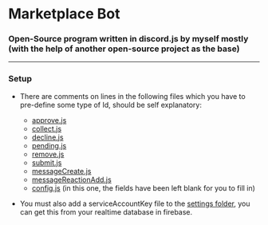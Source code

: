 # Marketplace Bot
### Open-Source program written in discord.js by myself mostly (with the help of another open-source project as the base)

---

### Setup

* There are comments on lines in the following files which you have to pre-define some type of Id, should be self explanatory:
  * [approve.js](https://github.com/MasterMercury/Marketplace-Bot/blob/main/commands/approve.js)
  * [collect.js](https://github.com/MasterMercury/Marketplace-Bot/blob/main/commands/collect.js)
  * [decline.js](https://github.com/MasterMercury/Marketplace-Bot/blob/main/commands/decline.js)
  * [pending.js](https://github.com/MasterMercury/Marketplace-Bot/blob/main/commands/pending.js)
  * [remove.js](https://github.com/MasterMercury/Marketplace-Bot/blob/main/commands/remove.js)
  * [submit.js](https://github.com/MasterMercury/Marketplace-Bot/blob/main/commands/submit.js)
  * [messageCreate.js](https://github.com/MasterMercury/Marketplace-Bot/blob/main/events/messageCreate.js)
  * [messageReactionAdd.js](https://github.com/MasterMercury/Marketplace-Bot/blob/main/events/messageReactionAdd.js)
  * [config.js](https://github.com/MasterMercury/Marketplace-Bot/blob/main/settings/config.json) (in this one, the fields have been left blank for you to fill in)

* You must also add a serviceAccountKey file to the [settings folder](https://github.com/MasterMercury/Marketplace-Bot/blob/main/settings), you can get this from your realtime database in firebase.

